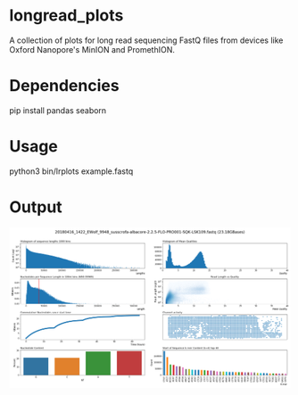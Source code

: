 # longread_plots
A collection of plots for long read sequencing FastQ files from devices like Oxford Nanopore's MinION and PromethION.
# Dependencies

pip install pandas seaborn

# Usage
python3 bin/lrplots example.fastq

# Output

<p align="center">
<a name="screenshot">
<img src="https://raw.githubusercontent.com/ahcm/longread_plots/master/doc/images/20180416_1422_EWolf_9948_susscrofa-albacore-2.2.5-FLO-PRO001-SQK-LSK109.fastq-lrplots.png" width="800px">
  </a>
</p>
